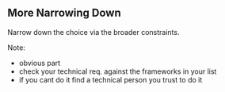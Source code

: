 ##  More Narrowing Down

Narrow down the choice via the broader constraints. <!-- .element: class="fragment" data-fragment-index="0" -->

Note:

- obvious part
- check your technical req. against the frameworks in your list
- if you cant do it find a technical person you trust to do it
